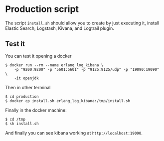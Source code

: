 Production script
================
The script `install.sh`  should allow you to create by just
executing it, install Elastic Search, Logstash, Kivana, and Logtrail plugin.

## Test it
You can test it opening a docker

~~~
$ docker run --rm --name erlang_log_kibana \
    -p "9200:9200" -p "5601:5601" -p "9125:9125/udp" -p "19090:19090" \
    -it openjdk
~~~

Then in other terminal

~~~
$ cd production
$ docker cp install.sh erlang_log_kibana:/tmp/install.sh
~~~

Finally in the docker machine:

~~~
$ cd /tmp
$ sh install.sh
~~~

And finally you can see kibana working at `http://localhost:19090`.
